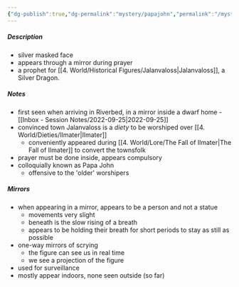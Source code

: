 ```yaml
---
{"dg-publish":true,"dg-permalink":"mystery/papajohn","permalink":"/mystery/papajohn/"}
---
```


##### Description
- silver masked face
- appears through a mirror during prayer
- a prophet for [[4. World/Historical Figures/Jalanvaloss\|Jalanvaloss]], a Silver Dragon.

##### Notes
- first seen when arriving in Riverbed, in a mirror inside a dwarf home - [[Inbox - Session Notes/2022-09-25\|2022-09-25]]
- convinced town Jalanvaloss is a *diety* to be worshiped over [[4. World/Dieties/Ilmater\|Ilmater]]
	- conveniently appeared during [[4. World/Lore/The Fall of Ilmater\|The Fall of Ilmater]] to convert the townsfolk
- prayer must be done inside, appears compulsory
- colloquially known as Papa John
	- offensive to the 'older' worshipers


##### Mirrors
- when appearing in a mirror, appears to be a person and not a statue
	- movements very slight
	- beneath is the slow rising of a breath
	- appears to be holding their breath for short periods to stay as still as possible
- one-way mirrors of scrying
	- the figure can see us in real time
	- we see a projection of the figure
- used for surveillance
- mostly appear indoors, none seen outside (so far)